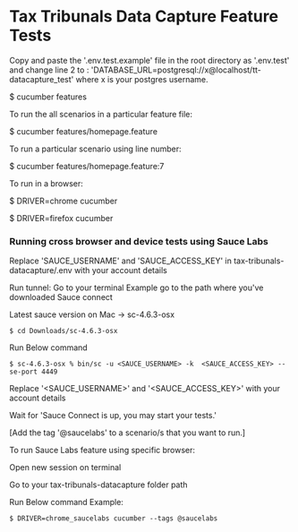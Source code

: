 # Tax Tribunals Data Capture Feature Tests

Copy and paste the '.env.test.example' file in the root directory as '.env.test' and change line 2 to : 'DATABASE_URL=postgresql://x@localhost/tt-datacapture_test' where x is your postgres username.

$ cucumber features

To run the all scenarios in a particular feature file:

$ cucumber features/homepage.feature

To run a particular scenario using line number:

$ cucumber features/homepage.feature:7

To run in a browser:

$ DRIVER=chrome cucumber

$ DRIVER=firefox cucumber


### Running cross browser and device tests using Sauce Labs
Replace 'SAUCE_USERNAME' and 'SAUCE_ACCESS_KEY' in tax-tribunals-datacapture/.env with your account details

Run tunnel:
Go to your terminal
Example go to the path where you've downloaded Sauce connect

Latest sauce version on Mac -> sc-4.6.3-osx

`$ cd Downloads/sc-4.6.3-osx`

Run Below command

`$ sc-4.6.3-osx % bin/sc -u <SAUCE_USERNAME> -k  <SAUCE_ACCESS_KEY> --se-port 4449`

Replace '<SAUCE_USERNAME>' and '<SAUCE_ACCESS_KEY>' with your account details

Wait for 'Sauce Connect is up, you may start your tests.'

[Add the tag '@saucelabs' to a scenario/s that you want to run.]

To run Sauce Labs feature using specific browser:

Open new session on terminal

Go to your tax-tribunals-datacapture folder path

Run Below command
Example:

`$ DRIVER=chrome_saucelabs cucumber --tags @saucelabs`